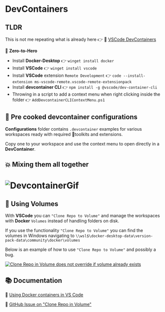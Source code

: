 # DevContainers


## TLDR
 This is not me repeating  what is already here 👉 🔗 [VSCode DevContainers](https://code.visualstudio.com/docs/remote/create-dev-container "VSCode DevContainers")

:rocket: **Zero-to-Hero**   

* Install **Docker-Desktop** :point_right: `winget install docker`
* Install **VSCode**      :point_right:  `winget install vscode`
* Install **VSCode** extension `Remote Development` :point_right: `code --install-extension ms-vscode-remote.vscode-remote-extensionpack`
* Install **devcontainer CLI** :point_right: `npm install -g @vscode/dev-container-cli`
* Throwing in a script to add a context menu when right clicking inside the folder :point_right: `AddDevcontainerCLIContextMenu.ps1`


## :stew: Pre cooked devcontainer configurations

**Configurations** folder contains `.devcontainer` examples for various workspaces 
ready with required :hammer:toolkits and extensions. 

Copy one to your workspace and use the context menu to open directly in a **DevContainer**.


## :boom: Mixing them all together

<h1 align="left">
<img src="images/devcontainer.gif" alt="DevcontainerGif"/>
</h1>

## :floppy_disk: Using Volumes

With **VSCode** you can `"Clone Repo to Volume"` and manage the workspaces with **Docker** `Volumes` instead of handling folders on disk. 

If you use the functionality `"Clone Repo to Volume"` you can find the volumes
in Windows navigating to `\\wsl$\docker-desktop-data\version-pack-data\community\docker\volumes`

Below is an example of how to use `"Clone Repo to Volume"` and possibly a bug.

[![Clone Repo in Volume does not override if volume already exists](https://img.youtube.com/vi/79wq_V7dr84/0.jpg)](https://www.youtube.com/watch?v=79wq_V7dr84)


## :books: Documentation

🔗 [Using Docker containers in VS Code](https://www.youtube.com/watch?v=PGsMy75ffPM 'Using Docker containers in VS Code')

🔗 [GitHub Issue on "Clone Repo in Volume"](https://github.com/microsoft/vscode-remote-release/issues/5453 'GitHub Issue on "Clone Repo in Volume')